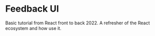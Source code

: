 # Feedback UI 

Basic tutorial from React front to back 2022. A refresher of the React ecosystem and how use it.